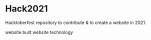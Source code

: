 # Hack2021

Hacktoberfest repository to contribute & to create a website in 2021. 



website
built
website technology
